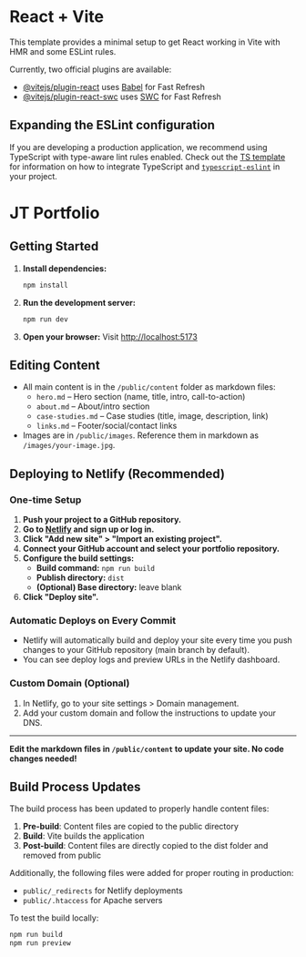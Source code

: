 # React + Vite

This template provides a minimal setup to get React working in Vite with HMR and some ESLint rules.

Currently, two official plugins are available:

- [@vitejs/plugin-react](https://github.com/vitejs/vite-plugin-react/blob/main/packages/plugin-react) uses [Babel](https://babeljs.io/) for Fast Refresh
- [@vitejs/plugin-react-swc](https://github.com/vitejs/vite-plugin-react/blob/main/packages/plugin-react-swc) uses [SWC](https://swc.rs/) for Fast Refresh

## Expanding the ESLint configuration

If you are developing a production application, we recommend using TypeScript with type-aware lint rules enabled. Check out the [TS template](https://github.com/vitejs/vite/tree/main/packages/create-vite/template-react-ts) for information on how to integrate TypeScript and [`typescript-eslint`](https://typescript-eslint.io) in your project.

# JT Portfolio

## Getting Started

1. **Install dependencies:**
   ```bash
   npm install
   ```
2. **Run the development server:**
   ```bash
   npm run dev
   ```
3. **Open your browser:**
   Visit [http://localhost:5173](http://localhost:5173)

## Editing Content

- All main content is in the `/public/content` folder as markdown files:
  - `hero.md` – Hero section (name, title, intro, call-to-action)
  - `about.md` – About/intro section
  - `case-studies.md` – Case studies (title, image, description, link)
  - `links.md` – Footer/social/contact links
- Images are in `/public/images`. Reference them in markdown as `/images/your-image.jpg`.

## Deploying to Netlify (Recommended)

### One-time Setup

1. **Push your project to a GitHub repository.**
2. **Go to [Netlify](https://app.netlify.com/) and sign up or log in.**
3. **Click "Add new site" > "Import an existing project".**
4. **Connect your GitHub account and select your portfolio repository.**
5. **Configure the build settings:**
   - **Build command:** `npm run build`
   - **Publish directory:** `dist`
   - **(Optional) Base directory:** leave blank
6. **Click "Deploy site".**

### Automatic Deploys on Every Commit

- Netlify will automatically build and deploy your site every time you push changes to your GitHub repository (main branch by default).
- You can see deploy logs and preview URLs in the Netlify dashboard.

### Custom Domain (Optional)

1. In Netlify, go to your site settings > Domain management.
2. Add your custom domain and follow the instructions to update your DNS.

---

**Edit the markdown files in `/public/content` to update your site. No code changes needed!**

## Build Process Updates

The build process has been updated to properly handle content files:

1. **Pre-build**: Content files are copied to the public directory
2. **Build**: Vite builds the application
3. **Post-build**: Content files are directly copied to the dist folder and removed from public

Additionally, the following files were added for proper routing in production:
- `public/_redirects` for Netlify deployments
- `public/.htaccess` for Apache servers

To test the build locally:
```bash
npm run build
npm run preview
```
